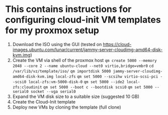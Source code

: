 # This contains instructions for configuring cloud-init VM templates for my proxmox setup

1) Download the ISO using the GUI (tested on https://cloud-images.ubuntu.com/lunar/current/jammy-server-cloudimg-amd64-disk-kvm.img)
2) Create the VM via shell of the proxmox host
```qm create 5000 --memory 2048 --core 2 --name ubuntu-cloud --net0 virtio,bridge=vmbr0```
```cd /var/lib/vz/template/iso/```
```qm importdisk 5000 jammy-server-cloudimg-amd64-disk-kvm.img local-zfs```
```qm set 5000 --scsihw virtio-scsi-pci --scsi0 local-zfs:vm-5000-disk-0```
```qm set 5000 --ide2 local-zfs:cloudinit```
```qm set 5000 --boot c --bootdisk scsi0```
```qm set 5000 --serial0 socket --vga serial0```
3) Expand the VM disk size to a suitable size (suggested 10 GB)
4) Create the Cloud-Init template
5) Deploy new VMs by cloning the template (full clone)


